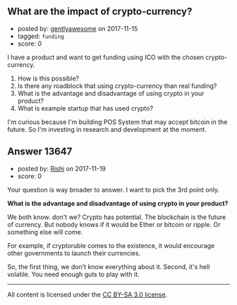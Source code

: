## What are the impact of crypto-currency?

- posted by: [gentlyawesome](https://stackexchange.com/users/4830385/gentlyawesome) on 2017-11-15
- tagged: `funding`
- score: 0

<p>I have a product and want to get funding using ICO with the chosen crypto-currency. </p>

<ol>
<li>How is this possible? </li>
<li>Is there any roadblock that using crypto-currency than real funding? </li>
<li>What is the advantage and disadvantage of using crypto in your product?</li>
<li>What is example startup that has used crypto?</li>
</ol>

<p>I'm curious because I'm building POS System that may accept bitcoin in the future. So I'm investing in research and development at the moment. </p>



## Answer 13647

- posted by: [Rishi](https://stackexchange.com/users/11142066/rishi) on 2017-11-19
- score: 0

<p>Your question is way broader to answer. I want to pick the 3rd point only.</p>

<p><strong>What is the advantage and disadvantage of using crypto in your product?</strong></p>

<p>We both know. don't we? Crypto has potential. The blockchain is the future of currency. But nobody knows if it would be Ether or bitcoin or ripple. Or something else will come.</p>

<p>For example, if cryptoruble comes to the existence, it would encourage other governments to launch their currencies. </p>

<p>So, the first thing, we don't know everything about it. Second, it's hell volatile. You need enough guts to play with it.</p>




---

All content is licensed under the [CC BY-SA 3.0 license](https://creativecommons.org/licenses/by-sa/3.0/).
